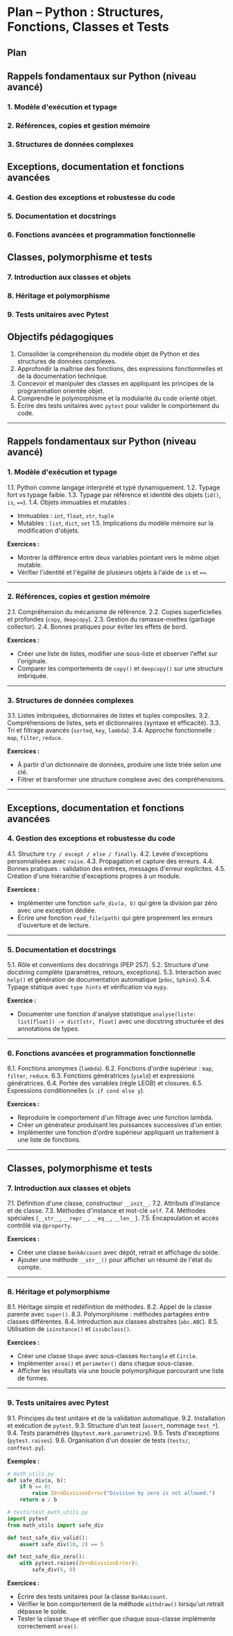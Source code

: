 # **Plan – Python : Structures, Fonctions, Classes et Tests**

## Plan

## **Rappels fondamentaux sur Python (niveau avancé)**
### **1. Modèle d'exécution et typage**
### **2. Références, copies et gestion mémoire**
### **3. Structures de données complexes**
## **Exceptions, documentation et fonctions avancées**
### **4. Gestion des exceptions et robustesse du code**
### **5. Documentation et docstrings**
### **6. Fonctions avancées et programmation fonctionnelle**
## **Classes, polymorphisme et tests**
### **7. Introduction aux classes et objets**
### **8. Héritage et polymorphisme**
### **9. Tests unitaires avec Pytest**


## **Objectifs pédagogiques**

1. Consolider la compréhension du modèle objet de Python et des structures de données complexes.
2. Approfondir la maîtrise des fonctions, des expressions fonctionnelles et de la documentation technique.
3. Concevoir et manipuler des classes en appliquant les principes de la programmation orientée objet.
4. Comprendre le polymorphisme et la modularité du code orienté objet.
5. Écrire des tests unitaires avec `pytest` pour valider le comportement du code.

---

## **Rappels fondamentaux sur Python (niveau avancé)**

### **1. Modèle d'exécution et typage**

1.1. Python comme langage interprété et typé dynamiquement.
1.2. Typage fort vs typage faible.
1.3. Typage par référence et identité des objets (`id()`, `is`, `==`).
1.4. Objets immuables et mutables :

* Immuables : `int`, `float`, `str`, `tuple`
* Mutables : `list`, `dict`, `set`
  1.5. Implications du modèle mémoire sur la modification d'objets.

**Exercices :**

* Montrer la différence entre deux variables pointant vers le même objet mutable.
* Vérifier l'identité et l'égalité de plusieurs objets à l'aide de `is` et `==`.

---

### **2. Références, copies et gestion mémoire**

2.1. Compréhension du mécanisme de référence.
2.2. Copies superficielles et profondes (`copy`, `deepcopy`).
2.3. Gestion du ramasse-miettes (garbage collector).
2.4. Bonnes pratiques pour éviter les effets de bord.

**Exercices :**

* Créer une liste de listes, modifier une sous-liste et observer l'effet sur l'originale.
* Comparer les comportements de `copy()` et `deepcopy()` sur une structure imbriquée.

---

### **3. Structures de données complexes**

3.1. Listes imbriquées, dictionnaires de listes et tuples composites.
3.2. Compréhensions de listes, sets et dictionnaires (syntaxe et efficacité).
3.3. Tri et filtrage avancés (`sorted`, `key`, `lambda`).
3.4. Approche fonctionnelle : `map`, `filter`, `reduce`.

**Exercices :**

* À partir d'un dictionnaire de données, produire une liste triée selon une clé.
* Filtrer et transformer une structure complexe avec des compréhensions.

---

## **Exceptions, documentation et fonctions avancées**

### **4. Gestion des exceptions et robustesse du code**

4.1. Structure `try / except / else / finally`.
4.2. Levée d'exceptions personnalisées avec `raise`.
4.3. Propagation et capture des erreurs.
4.4. Bonnes pratiques : validation des entrées, messages d'erreur explicites.
4.5. Création d'une hiérarchie d'exceptions propres à un module.

**Exercices :**

* Implémenter une fonction `safe_div(a, b)` qui gère la division par zéro avec une exception dédiée.
* Écrire une fonction `read_file(path)` qui gère proprement les erreurs d'ouverture et de lecture.

---

### **5. Documentation et docstrings**

5.1. Rôle et conventions des docstrings (PEP 257).
5.2. Structure d'une docstring complète (paramètres, retours, exceptions).
5.3. Interaction avec `help()` et génération de documentation automatique (`pdoc`, `Sphinx`).
5.4. Typage statique avec `type hints` et vérification via `mypy`.

**Exercice :**

* Documenter une fonction d'analyse statistique `analyse(liste: list[float]) -> dict[str, float]` avec une docstring structurée et des annotations de types.

---

### **6. Fonctions avancées et programmation fonctionnelle**

6.1. Fonctions anonymes (`lambda`).
6.2. Fonctions d'ordre supérieur : `map`, `filter`, `reduce`.
6.3. Fonctions génératrices (`yield`) et expressions génératrices.
6.4. Portée des variables (règle LEGB) et closures.
6.5. Expressions conditionnelles (`x if cond else y`).

**Exercices :**

* Reproduire le comportement d'un filtrage avec une fonction lambda.
* Créer un générateur produisant les puissances successives d'un entier.
* Implémenter une fonction d'ordre supérieur appliquant un traitement à une liste de fonctions.

---

## **Classes, polymorphisme et tests**

### **7. Introduction aux classes et objets**

7.1. Définition d'une classe, constructeur `__init__`.
7.2. Attributs d'instance et de classe.
7.3. Méthodes d'instance et mot-clé `self`.
7.4. Méthodes spéciales (`__str__`, `__repr__`, `__eq__`, `__len__`).
7.5. Encapsulation et accès contrôlé via `@property`.

**Exercices :**

* Créer une classe `BankAccount` avec dépôt, retrait et affichage du solde.
* Ajouter une méthode `__str__()` pour afficher un résumé de l'état du compte.

---

### **8. Héritage et polymorphisme**

8.1. Héritage simple et redéfinition de méthodes.
8.2. Appel de la classe parente avec `super()`.
8.3. Polymorphisme : méthodes partagées entre classes différentes.
8.4. Introduction aux classes abstraites (`abc.ABC`).
8.5. Utilisation de `isinstance()` et `issubclass()`.

**Exercices :**

* Créer une classe `Shape` avec sous-classes `Rectangle` et `Circle`.
* Implémenter `area()` et `perimeter()` dans chaque sous-classe.
* Afficher les résultats via une boucle polymorphique parcourant une liste de formes.

---

### **9. Tests unitaires avec Pytest**

9.1. Principes du test unitaire et de la validation automatique.
9.2. Installation et exécution de `pytest`.
9.3. Structure d'un test (`assert`, nommage `test_*`).
9.4. Tests paramétrés (`@pytest.mark.parametrize`).
9.5. Tests d'exceptions (`pytest.raises`).
9.6. Organisation d'un dossier de tests (`tests/`, `conftest.py`).

**Exemples :**

```python
# math_utils.py
def safe_div(a, b):
    if b == 0:
        raise ZeroDivisionError("Division by zero is not allowed.")
    return a / b
```

```python
# tests/test_math_utils.py
import pytest
from math_utils import safe_div

def test_safe_div_valid():
    assert safe_div(10, 2) == 5

def test_safe_div_zero():
    with pytest.raises(ZeroDivisionError):
        safe_div(5, 0)
```

**Exercices :**

* Écrire des tests unitaires pour la classe `BankAccount`.
* Vérifier le bon comportement de la méthode `withdraw()` lorsqu'un retrait dépasse le solde.
* Tester la classe `Shape` et vérifier que chaque sous-classe implémente correctement `area()`.
